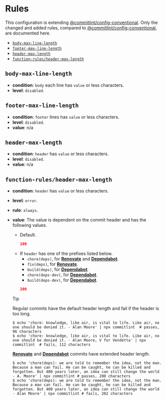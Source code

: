# Rules <!-- omit in toc -->

This configuration is extending [@commitlint/config-conventional][@commitlint/config-conventional]. Only the changed and added rules, compared to [@commitlint/config-conventional][@commitlint/config-conventional], are documented here.

- [`body-max-line-length`](#body-max-line-length)
- [`footer-max-line-length`](#footer-max-line-length)
- [`header-max-length`](#header-max-length)
- [`function-rules/header-max-length`](#function-rulesheader-max-length)

## `body-max-line-length`

- **condition**: `body` each line has `value` or less characters.
- **level**: `disabled`.

## `footer-max-line-length`

- **condition**: `footer` lines has `value` or less characters.
- **level**: `disabled`.
- **value**: n/a

## `header-max-length`

- **condition**: `header` has `value` or less characters.
- **level**: `disabled`.
- **value**: n/a

## `function-rules/header-max-length`

- **condition**: `header` has `value` or less characters.
- **level**: `error`.
- **rule**: `always`.
- **value**:
  The value is dependent on the commit header and has the following values.

  - Default.
    ```json
    100
    ```
  - If `header` has one of the prefixes listed below.
    - `chore(deps)`, for [**Renovate**][renovate] and [**Dependabot**][dependabot].
    - `fix(deps)`, for [**Renovate**][renovate].
    - `build(deps)`, for [**Dependabot**][dependabot].
    - `chore(deps-dev)`, for [**Dependabot**][dependabot].
    - `build(deps-dev)`, for [**Dependabot**][dependabot].
    ```json
    200
    ```

  > [!TIP]
  > Regular commits have the default header length and fail if the header is too long.
  >
  > ```shell
  > $ echo 'chore: knowledge, like air, is vital to life. Like air, no one should be denied it. - Alan Moore' | npx commitlint  # passes, 96 characters
  > $ echo 'chore: knowledge, like air, is vital to life. Like air, no one should be denied it. - Alan Moore, V for Vendetta' | npx commitlint  # fails, 112 characters
  > ```
  >
  > [**Renovate**][renovate] and [**Dependabot**][dependabot] commits have extended header length.
  >
  > ```shell
  > $ echo 'chore(deps): we are told to remember the idea, not the man. Because a man can fail. He can be caught, he can be killed and forgotten. But 400 years later, an idea can still change the world - A. Moore' | npx commitlint # passes, 200 characters
  > $ echo 'chore(deps): we are told to remember the idea, not the man. Because a man can fail. He can be caught, he can be killed and forgotten. But 400 years later, an idea can still change the world - Alan Moore' | npx commitlint # fails, 202 characters
  > ```

<!-- References -->

[@commitlint/config-conventional]: https://github.com/conventional-changelog/commitlint/tree/master/%40commitlint/config-conventional
[renovate]: https://renovatebot.com
[dependabot]: https://dependabot.com
